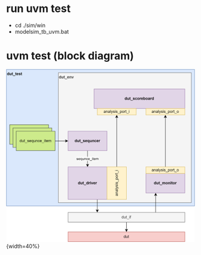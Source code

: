# run uvm test
* cd ./sim/win
* modelsim_tb_uvm.bat
# uvm test (block diagram)
![block diagram of uvm test \label{UVM_test}](doc/uvm-test.drawio.png){width=40%}